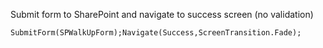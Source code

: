 Submit form to SharePoint and navigate to success screen (no validation)

```SubmitForm(SPWalkUpForm);Navigate(Success,ScreenTransition.Fade);```
